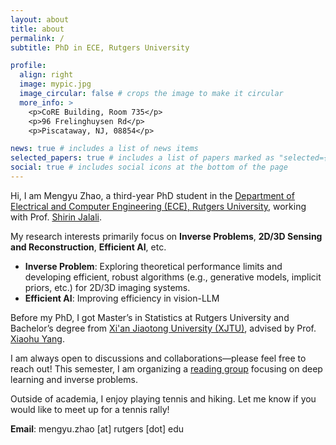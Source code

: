 ```yaml
---
layout: about
title: about
permalink: /
subtitle: PhD in ECE, Rutgers University

profile:
  align: right
  image: mypic.jpg
  image_circular: false # crops the image to make it circular
  more_info: >
    <p>CoRE Building, Room 735</p>
    <p>96 Frelinghuysen Rd</p>
    <p>Piscataway, NJ, 08854</p>

news: true # includes a list of news items
selected_papers: true # includes a list of papers marked as "selected={true}"
social: true # includes social icons at the bottom of the page
---
```



Hi, I am Mengyu Zhao, a third-year PhD student in the [Department of Electrical and Computer Engineering (ECE), Rutgers University](https://www.ece.rutgers.edu/), working with Prof. [Shirin Jalali](https://sites.google.com/site/shirinjalali/home).

My research interests primarily focus on **Inverse Problems**, **2D/3D Sensing and Reconstruction**, **Efficient AI**, etc.  

- **Inverse Problem**: Exploring theoretical performance limits and developing efficient, robust algorithms (e.g., generative models, implicit priors, etc.) for 2D/3D imaging systems.
- **Efficient AI**: Improving efficiency in vision-LLM

Before my PhD, I got Master’s in Statistics at Rutgers University and Bachelor’s degree from [Xi'an Jiaotong University (XJTU)](http://en.xjtu.edu.cn/), advised by Prof. [Xiaohu Yang](https://gr.xjtu.edu.cn/web/xiaohuyang).

I am always open to discussions and collaborations—please feel free to reach out! This semester, I am organizing a [reading group](https://sites.google.com/view/readinggroupforinverseprob/about) focusing on deep learning and inverse problems.

Outside of academia, I enjoy playing tennis and hiking. Let me know if you would like to meet up for a tennis rally!

**Email**: mengyu.zhao [at] rutgers [dot] edu

